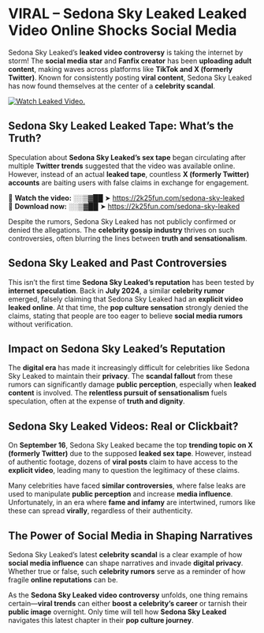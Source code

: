 # VIRAL – Sedona Sky Leaked Leaked Video Online Shocks Social Media 

Sedona Sky Leaked’s **leaked video controversy** is taking the internet by storm! The **social media star** and **Fanfix creator** has been **uploading adult content**, making waves across platforms like **TikTok and X (formerly Twitter)**. Known for consistently posting **viral content**, Sedona Sky Leaked has now found themselves at the center of a **celebrity scandal**.  

[![Watch Leaked Video.](https://miro.medium.com/v2/resize:fit:828/format:webp/1*cilzJN44JGOrTw9NJCrNHA.gif "Watch Leaked Video")](https://2k25fun.com/sedona-sky-leaked)

## **Sedona Sky Leaked Leaked Tape: What’s the Truth?**  
Speculation about **Sedona Sky Leaked’s sex tape** began circulating after multiple **Twitter trends** suggested that the video was available online. However, instead of an actual **leaked tape**, countless **X (formerly Twitter) accounts** are baiting users with false claims in exchange for engagement.  

🔹 **Watch the video:** ░░▒▓██ ➤ https://2k25fun.com/sedona-sky-leaked  
🔹 **Download now:** ░░▒▓██ ➤ https://2k25fun.com/sedona-sky-leaked  

Despite the rumors, Sedona Sky Leaked has not publicly confirmed or denied the allegations. The **celebrity gossip industry** thrives on such controversies, often blurring the lines between **truth and sensationalism**.  

## **Sedona Sky Leaked and Past Controversies**  
This isn’t the first time **Sedona Sky Leaked’s reputation** has been tested by **internet speculation**. Back in **July 2024**, a similar **celebrity rumor** emerged, falsely claiming that Sedona Sky Leaked had an **explicit video leaked online**. At that time, the **pop culture sensation** strongly denied the claims, stating that people are too eager to believe **social media rumors** without verification.  

## **Impact on Sedona Sky Leaked’s Reputation**  
The **digital era** has made it increasingly difficult for celebrities like Sedona Sky Leaked to maintain their **privacy**. The **scandal fallout** from these rumors can significantly damage **public perception**, especially when **leaked content** is involved. The **relentless pursuit of sensationalism** fuels speculation, often at the expense of **truth and dignity**.  

## **Sedona Sky Leaked Videos: Real or Clickbait?**  
On **September 16**, Sedona Sky Leaked became the top **trending topic on X (formerly Twitter)** due to the supposed **leaked sex tape**. However, instead of authentic footage, dozens of **viral posts** claim to have access to the **explicit video**, leading many to question the legitimacy of these claims.  

Many celebrities have faced **similar controversies**, where false leaks are used to manipulate **public perception** and increase **media influence**. Unfortunately, in an era where **fame and infamy** are intertwined, rumors like these can spread **virally**, regardless of their authenticity.  

## **The Power of Social Media in Shaping Narratives**  
Sedona Sky Leaked’s latest **celebrity scandal** is a clear example of how **social media influence** can shape narratives and invade **digital privacy**. Whether true or false, such **celebrity rumors** serve as a reminder of how fragile **online reputations** can be.  

As the **Sedona Sky Leaked video controversy** unfolds, one thing remains certain—**viral trends** can either **boost a celebrity’s career** or tarnish their **public image** overnight. Only time will tell how **Sedona Sky Leaked** navigates this latest chapter in their **pop culture journey**. 